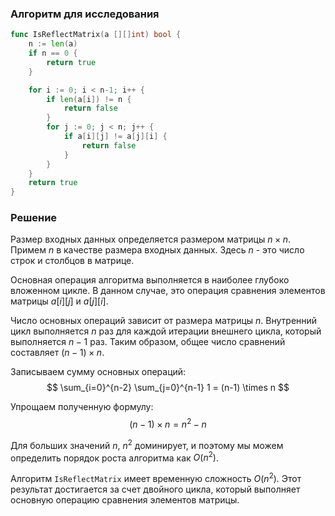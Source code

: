 ### Алгоритм для исследования

```go
func IsReflectMatrix(a [][]int) bool {
    n := len(a)
    if n == 0 {
        return true
    }

    for i := 0; i < n-1; i++ {
        if len(a[i]) != n {
            return false
        }
        for j := 0; j < n; j++ {
            if a[i][j] != a[j][i] {
                return false
            }
        }
    }
    return true
}
```
### Решение

Размер входных данных определяется размером матрицы $n \times n$. Примем $n$ в качестве размера входных данных. Здесь $n$ - это число строк и столбцов в матрице. 

Основная операция алгоритма выполняется в наиболее глубоко вложенном цикле. В данном случае, это операция сравнения элементов матрицы $a[i][j]$ и $a[j][i]$.

Число основных операций зависит от размера матрицы $n$. Внутренний цикл выполняется $n$ раз для каждой итерации внешнего цикла, который выполняется $n-1$ раз. Таким образом, общее число сравнений составляет $(n-1) \times n$.

Записываем сумму основных операций:
$$
\sum_{i=0}^{n-2} \sum_{j=0}^{n-1} 1 = (n-1) \times n
$$

Упрощаем полученную формулу:
$$
(n-1) \times n = n^2 - n
$$

Для больших значений $n$, $n^2$ доминирует, и поэтому мы можем определить порядок роста алгоритма как $O(n^2)$.

Алгоритм `IsReflectMatrix` имеет временную сложность $O(n^2)$. Этот результат достигается за счет двойного цикла, который выполняет основную операцию сравнения элементов матрицы.
